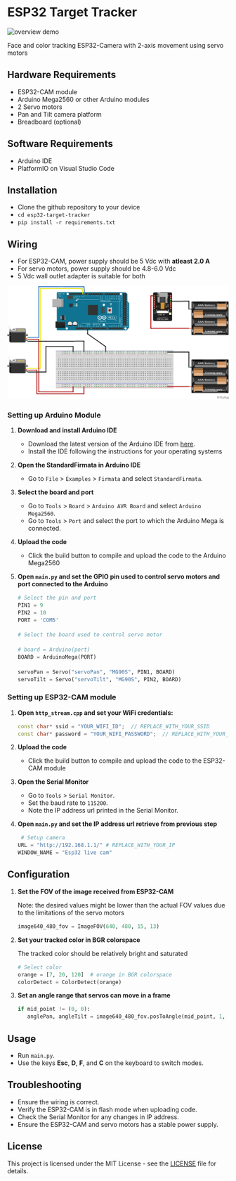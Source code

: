 # ESP32 Target Tracker

![overview demo](docs/gifs/overview.gif)

Face and color tracking ESP32-Camera with 2-axis movement using servo motors

## Hardware Requirements

- ESP32-CAM module
- Arduino Mega2560 or other Arduino modules
- 2 Servo motors
- Pan and Tilt camera platform
- Breadboard (optional)

## Software Requirements

- Arduino IDE 
- PlatformIO on Visual Studio Code

## Installation
- Clone the github repository to your device
- `cd esp32-target-tracker`
- `pip install -r requirements.txt`

## Wiring
- For ESP32-CAM, power supply should be 5 Vdc with **atleast 2.0 A**
- For servo motors, power supply should be 4.8-6.0 Vdc
- 5 Vdc wall outlet adapter is suitable for both


![wiring](docs/images/wiring_diagram.png)

### Setting up Arduino Module

1. **Download and install Arduino IDE**
   - Download the latest version of the Arduino IDE from [here](https://www.arduino.cc/en/software).
   - Install the IDE following the instructions for your operating systems

2. **Open the StandardFirmata in Arduino IDE**
   - Go to `File` > `Examples` > `Firmata` and select `StandardFirmata`.

3. **Select the board and port**
   - Go to `Tools` > `Board` > `Arduino AVR Board` and select `Arduino Mega2560`.
   - Go to `Tools` > `Port` and select the port to which the Arduino Mega is connected.

4. **Upload the code**
   - Click the build button to compile and upload the code to the Arduino Mega2560

5. **Open `main.py` and set the GPIO pin used to control servo motors and port connected to the Arduino**

    ```python
    # Select the pin and port
    PIN1 = 9
    PIN2 = 10   
    PORT = 'COM5'
    
    # Select the board used to control servo motor
    
    # board = Arduino(port)   
    BOARD = ArduinoMega(PORT)

    servoPan = Servo("servoPan", "MG90S", PIN1, BOARD)
    servoTilt = Servo("servoTilt", "MG90S", PIN2, BOARD)

### Setting up ESP32-CAM module

1. **Open `http_stream.cpp` and set your WiFi credentials:**

    ```cpp
    const char* ssid = "YOUR_WIFI_ID";  // REPLACE_WITH_YOUR_SSID
    const char* password = "YOUR_WIFI_PASSWORD";  // REPLACE_WITH_YOUR_PASSWORD

2. **Upload the code**
   - Click the build button to compile and upload the code to the ESP32-CAM module

3. **Open the Serial Monitor**
   - Go to `Tools` > `Serial Monitor`.
   - Set the baud rate to `115200`.
   - Note the IP address url printed in the Serial Monitor.

4. **Open `main.py` and set the IP address url retrieve from previous step**
    ```python
     # Setup camera
    URL = "http://192.168.1.1/" # REPLACE_WITH_YOUR_IP
    WINDOW_NAME = "Esp32 live cam"

## Configuration

1. **Set the FOV of the image received from ESP32-CAM** 
    
    Note: the desired values might be lower than the actual FOV values due to the limitations of the servo motors 
    ```python
    image640_480_fov = ImageFOV(640, 480, 15, 13)
   

2. **Set your tracked color in BGR colorspace**
    
    The tracked color should be relatively bright and saturated
    ```python
    # Select color
    orange = [7, 20, 120]  # orange in BGR colorspace
    colorDetect = ColorDetect(orange)

3. **Set an angle range that servos can move in a frame**
   ```python
   if mid_point != (0, 0):
      anglePan, angleTilt = image640_480_fov.posToAngle(mid_point, 1, 5)

## Usage

- Run `main.py`.
- Use the keys **Esc**, **D**, **F**, and **C** on the keyboard to switch modes.

## Troubleshooting

- Ensure the wiring is correct.
- Verify the ESP32-CAM is in flash mode when uploading code.
- Check the Serial Monitor for any changes in IP address.
- Ensure the ESP32-CAM and servo motors has a stable power supply.

## License

This project is licensed under the MIT License - see the [LICENSE](LICENSE) file for details.